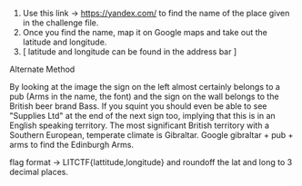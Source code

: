 1. Use this link -> https://yandex.com/ to find the name of the place given in the challenge file.
2. Once you find the name, map it on Google maps and take out the latitude and longitude.
3. [ latitude and longitude can be found in the address bar ]

Alternate Method

By looking at the image the sign on the left almost certainly belongs to a pub (Arms in the name, the font) and the sign on the wall belongs to the British beer brand Bass. If you squint you should even be able to see "Supplies Ltd" at the end of the next sign too, implying that this is in an English speaking territory. The most significant British territory with a Southern European, temperate climate is Gibraltar. Google gibraltar + pub + arms to find the Edinburgh Arms. 

flag format -> LITCTF{lattitude,longitude} and roundoff the lat and long to 3 decimal places.
